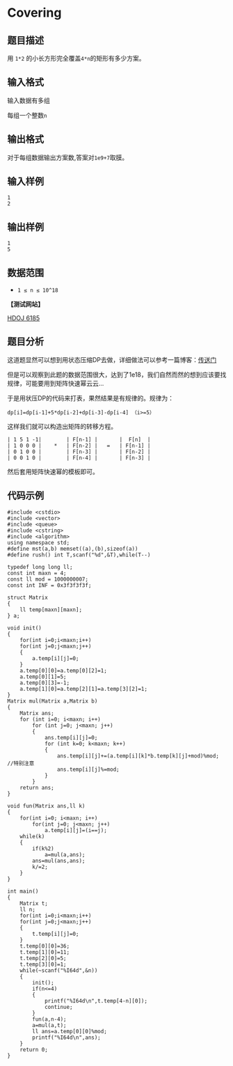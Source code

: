 # Covering


## 题目描述

用 `1*2` 的小长方形完全覆盖`4*n`的矩形有多少方案。

## 输入格式

输入数据有多组

每组一个整数`n`


## 输出格式

对于每组数据输出方案数,答案对`1e9+7`取膜。

## 输入样例

    1
    2

## 输出样例

    1
    5
 
    
## 数据范围

- `1 ≤ n ≤ 10^18`

**【测试网站】**

[HDOJ 6185](http://acm.hdu.edu.cn/showproblem.php?pid=6185) 

## 题目分析

  这道题显然可以想到用状态压缩DP去做，详细做法可以参考一篇博客：[传送门](https://blog.csdn.net/my_sunshine26/article/details/74612684)
  
  但是可以观察到此题的数据范围很大，达到了1e18，我们自然而然的想到应该要找规律，可能要用到矩阵快速幂云云...
  
  于是用状压DP的代码来打表，果然结果是有规律的。规律为：
  
    dp[i]=dp[i-1]+5*dp[i-2]+dp[i-3]-dp[i-4] （i>=5）
 
 这样我们就可以构造出矩阵的转移方程。
  
    | 1 5 1 -1|        | F[n-1] |       |  F[n]  |
    | 1 0 0 0 |    *   | F[n-2] |   =   | F[n-1] |
    | 0 1 0 0 |        | F[n-3] |       | F[n-2] |
    | 0 0 1 0 |        | F[n-4] |       | F[n-3] |

  然后套用矩阵快速幂的模板即可。

## 代码示例

```
#include <cstdio>
#include <vector>
#include <queue>
#include <cstring>
#include <algorithm>
using namespace std;
#define mst(a,b) memset((a),(b),sizeof(a))
#define rush() int T,scanf("%d",&T),while(T--)

typedef long long ll;
const int maxn = 4;
const ll mod = 1000000007;
const int INF = 0x3f3f3f3f;

struct Matrix
{
    ll temp[maxn][maxn];
} a;

void init()
{
    for(int i=0;i<maxn;i++)
    for(int j=0;j<maxn;j++)
    {
        a.temp[i][j]=0;
    }
    a.temp[0][0]=a.temp[0][2]=1;
    a.temp[0][1]=5;
    a.temp[0][3]=-1;
    a.temp[1][0]=a.temp[2][1]=a.temp[3][2]=1;
}
Matrix mul(Matrix a,Matrix b)
{
    Matrix ans;
    for (int i=0; i<maxn; i++)
        for (int j=0; j<maxn; j++)
        {
            ans.temp[i][j]=0;
            for (int k=0; k<maxn; k++)
            {
                ans.temp[i][j]+=(a.temp[i][k]*b.temp[k][j]+mod)%mod;  //特别注意
                ans.temp[i][j]%=mod;
            }
        }
    return ans;
}

void fun(Matrix ans,ll k)
{
    for(int i=0; i<maxn; i++)
        for(int j=0; j<maxn; j++)
            a.temp[i][j]=(i==j);
    while(k)
    {
        if(k%2)
            a=mul(a,ans);
        ans=mul(ans,ans);
        k/=2;
    }
}

int main()
{
    Matrix t;
    ll n;
    for(int i=0;i<maxn;i++)
    for(int j=0;j<maxn;j++)
    {
        t.temp[i][j]=0;
    }
    t.temp[0][0]=36;
    t.temp[1][0]=11;
    t.temp[2][0]=5;
    t.temp[3][0]=1;
    while(~scanf("%I64d",&n))
    {
        init();
        if(n<=4)
        {
            printf("%I64d\n",t.temp[4-n][0]);
            continue;
        }
        fun(a,n-4);
        a=mul(a,t);
        ll ans=a.temp[0][0]%mod;
        printf("%I64d\n",ans);
    }
    return 0;
}
```
   
   
   
